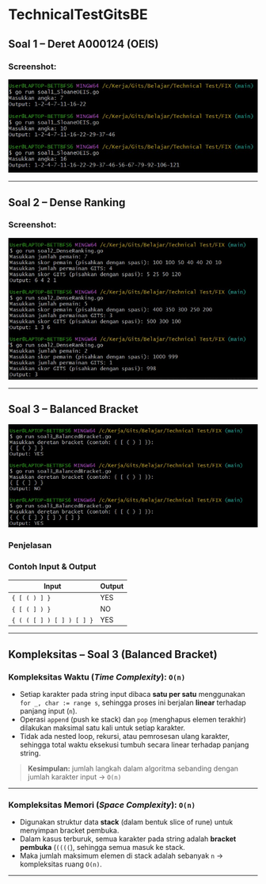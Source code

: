# TechnicalTestGitsBE

## Soal 1 – Deret A000124 (OEIS)
### Screenshot:
![Soal 1](soal1_Output.jpg)

---

## Soal 2 – Dense Ranking
### Screenshot:
![Soal 2](soal2_Output.jpg)

---

## Soal 3 – Balanced Bracket
![Soal 3](soal3_Output.jpg)

### Penjelasan 

### Contoh Input & Output
| Input                     | Output |
|--------------------------|--------|
| `{ [ ( ) ] }`            | YES    |
| `{ [ ( ] ) }`            | NO     |
| `{ ( ( [ ] ) [ ] ) [ ] }`| YES    |

---

## Kompleksitas – Soal 3 (Balanced Bracket)

### Kompleksitas Waktu (_Time Complexity_): `O(n)`

- Setiap karakter pada string input dibaca **satu per satu** menggunakan `for _, char := range s`, sehingga proses ini berjalan **linear** terhadap panjang input (`n`).
- Operasi `append` (push ke stack) dan `pop` (menghapus elemen terakhir) dilakukan maksimal satu kali untuk setiap karakter.
- Tidak ada nested loop, rekursi, atau pemrosesan ulang karakter, sehingga total waktu eksekusi tumbuh secara linear terhadap panjang string.

> **Kesimpulan:** jumlah langkah dalam algoritma sebanding dengan jumlah karakter input → `O(n)`

---

### Kompleksitas Memori (_Space Complexity_): `O(n)`

- Digunakan struktur data **stack** (dalam bentuk slice of rune) untuk menyimpan bracket pembuka.
- Dalam kasus terburuk, semua karakter pada string adalah **bracket pembuka** (`((((`), sehingga semua masuk ke stack.
- Maka jumlah maksimum elemen di stack adalah sebanyak `n` → kompleksitas ruang `O(n)`.

---
